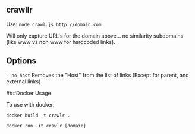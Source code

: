 ## crawllr

Use: `node crawl.js http://domain.com`

Will only capture URL's for the domain above... no similarity subdomains (like www vs non www for hardcoded links).

## Options

`--no-host` Removes the "Host" from the list of links (Except for parent, and external links)

###Docker Usage

To use with docker:

`docker build -t crawlr .`

`docker run -it crawlr [domain]`
